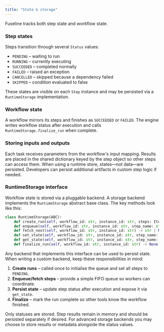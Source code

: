 ```yaml
---
title: "State & storage"
---
```


Fuseline tracks both step state and workflow state.

### Step states

Steps transition through several `Status` values:

- `PENDING` – waiting to run
- `RUNNING` – currently executing
- `SUCCEEDED` – completed normally
- `FAILED` – raised an exception
- `CANCELLED` – skipped because a dependency failed
- `SKIPPED` – condition evaluated to false

These states are visible on each `Step` instance and may be persisted
via a `RuntimeStorage` implementation.

### Workflow state

A workflow mirrors its steps and finishes as `SUCCEEDED` or `FAILED`.
The engine writes workflow status after execution and calls
`RuntimeStorage.finalize_run` when complete.

### Storing inputs and outputs

Each task receives parameters from the workflow's input mapping. Results
are placed in the shared dictionary keyed by the step object so other
steps can access them. When using a runtime store, states—not data—are
persisted. Developers can persist additional artifacts in custom step
logic if needed.

### RuntimeStorage interface

Workflow state is stored via a pluggable backend.  A storage backend
implements the `RuntimeStorage` abstract base class.  The key methods
look like this:

```python
class RuntimeStorage(ABC):
    def create_run(self, workflow_id: str, instance_id: str, steps: Iterable[str]) -> None: ...
    def enqueue(self, workflow_id: str, instance_id: str, step_name: str) -> None: ...
    def fetch_next(self, workflow_id: str, instance_id: str) -> str | None: ...
    def set_state(self, workflow_id: str, instance_id: str, step_name: str, state: Status) -> None: ...
    def get_state(self, workflow_id: str, instance_id: str, step_name: str) -> Status | None: ...
    def finalize_run(self, workflow_id: str, instance_id: str) -> None: ...
```

Any backend that implements this interface can be used to persist state.
When writing a custom backend, keep these
responsibilities in mind:

1. **Create runs** – called once to initialise the queue and set all
   steps to `PENDING`.
2. **Enqueue/fetch steps** – provide a simple FIFO queue so workers can
   coordinate.
3. **Persist state** – update step status after execution and expose it
   via `get_state`.
4. **Finalize** – mark the run complete so other tools know the
   workflow finished.

Only statuses are stored.  Step results remain in memory and should be
persisted separately if desired.  For advanced storage backends you may
choose to store results or metadata alongside the status values.
